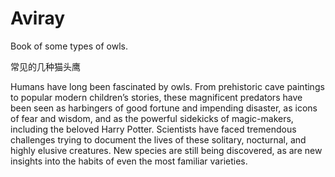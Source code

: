 # Aviray

Book of some types of owls.



常见的几种猫头鹰

Humans have long been fascinated by owls. From prehistoric cave paintings to popular modern children’s stories, these magnificent predators have been seen as harbingers of good fortune and impending disaster, as icons of fear and wisdom, and as the powerful sidekicks of magic-makers, including the beloved Harry Potter. Scientists have faced tremendous challenges trying to document the lives of these solitary, nocturnal, and highly elusive creatures. New species are still being discovered, as are new insights into the habits of even the most familiar varieties. 



